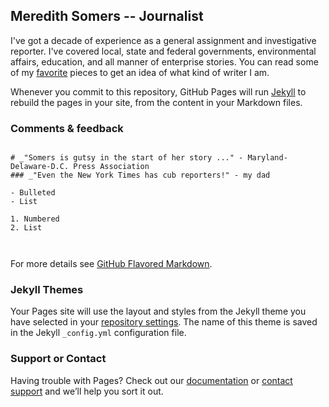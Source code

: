 ## Meredith Somers -- Journalist

I've got a decade of experience as a general assignment and investigative reporter. I've covered local, state and federal governments, environmental affairs, education, and all manner of enterprise stories. You can read some of my [favorite](writing.md) pieces to get an idea of what kind of writer I am.

Whenever you commit to this repository, GitHub Pages will run [Jekyll](https://jekyllrb.com/) to rebuild the pages in your site, from the content in your Markdown files.

### Comments & feedback


```

# _"Somers is gutsy in the start of her story ..." - Maryland-Delaware-D.C. Press Association 
### _"Even the New York Times has cub reporters!" - my dad

- Bulleted
- List

1. Numbered
2. List



```

For more details see [GitHub Flavored Markdown](https://guides.github.com/features/mastering-markdown/).

### Jekyll Themes

Your Pages site will use the layout and styles from the Jekyll theme you have selected in your [repository settings](https://github.com/georgiamoon/meredithtest/settings). The name of this theme is saved in the Jekyll `_config.yml` configuration file.


### Support or Contact

Having trouble with Pages? Check out our [documentation](https://help.github.com/categories/github-pages-basics/) or [contact support](https://github.com/contact) and we’ll help you sort it out.
